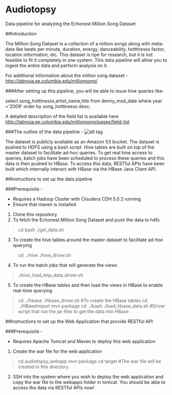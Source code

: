 Audiotopsy
==========================

Data pipeline for analyzing the Echonest Million Song Dataset

##Introduction

The Million Song Dataset is a collection of a million songs along with meta-data like beats per minute, duration, energy, danceability, hotttnesss factor, location information, etc. This dataset is ripe for research, but it is not feasible to fit it completely in one system. This data pipeline will allow you to ingest the entire data and perform analysis on it.

For additional information about the million song dataset - 
http://labrosa.ee.columbia.edu/millionsong/

###After setting up this pipeline, you will be able to issue hive queries like- 

select song_hotttnesss,artist_name,title from denny_msd_date where year ='2009' order by song_hotttnesss desc;

A detailed description of the field list is available here http://labrosa.ee.columbia.edu/millionsong/pages/field-list

###The outline of the data pipeline - 
![alt tag](https://raw.github.com/dennyac/Audiotopsy/blob/master/data_pipeline.jpg)

The dataset is publicly available as an Amazon S3 bucket. The dataset is pushed to HDFS using a bash script. Hive tables are built on top of the master dataset to facilitate ad-hoc queries. To get real time access to queries, batch jobs have been scheduled to process these queries and this data is then pushed to HBase. To access this data, RESTful APIs have been built which internally interact with HBase via the HBase Java Client API.

##Instructions to set up the data pipeline

###Prerequisite - 
- Requires a Hadoop Cluster with Cloudera CDH 5.0.2 running
- Ensure that maven is installed


1. Clone this repository
2. To fetch the Echonest Million Song Dataset and push the data to hdfs

> cd bash
> ./get_data.sh

3. To create the hive tables around the master dataset to facilitate ad-hoc querying

> cd ../hive
> ./hive_driver.sh

4. To run the batch jobs that will generate the views

> ./hive_load_tmp_data_driver.sh

5. To create the HBase tables and then load the views in HBase to enable real-time querying

> cd ../hbase
> ./hbase_driver.sh #To create the HBase tables
> cd ../HBaseImport
> mvn package
> cd ../bash
> ./load_hbase_data.sh #Driver script that run the jar files to get the data into HBase


##Instructions to set up the Web Application that provide RESTful API

###Prerequisite - 
- Requires Apache Tomcat and Maven to deploy this web application

1. Create the war file for the web application

> cd audiotopsy_webapp
> mvn package
> cd target #The war file will be created in this directory

2. SSH into the system where you wish to deploy the web application and copy the war file to the webapps folder in tomcat. You should be able to access the data via RESTful APIs now!








